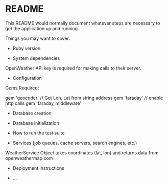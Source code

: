 # README

This README would normally document whatever steps are necessary to get the
application up and running.

Things you may want to cover:

* Ruby version

* System dependencies

OpenWeather API key is required for making calls to their server.

* Configuration

Gems Required:

gem 'geocoder' // Get Lon, Lat from string address
gem 'faraday' // enable http calls
gem 'faraday_middleware'


* Database creation

* Database initialization

* How to run the test suite

* Services (job queues, cache servers, search engines, etc.)

WeatherService Object takes coordinates (lat, lon) and returns data from openweathermap.com

* Deployment instructions

* ...

